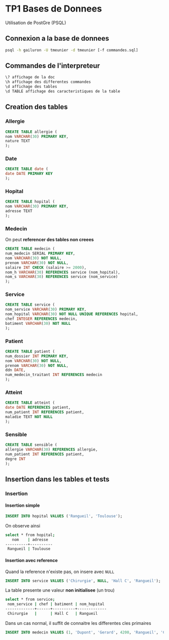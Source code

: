 # TP1 Bases de Donnees
Utilisation de PostGre (PSQL)

## Connexion a la base de donnees
```bash
psql -h gailuron -U tmeunier -d tmeunier [-f commandes.sql]
```

## Commandes de l'interpreteur
```bash
\? affichage de la doc
\h affichage des differentes commandes
\d affichage des tables
\d TABLE affichage des caracteristiques de la table
```

## Creation des tables
### Allergie
```sql
CREATE TABLE allergie (
nom VARCHAR(30) PRIMARY KEY,
nature TEXT
);
```

### Date
```sql
CREATE TABLE date (
date DATE PRIMARY KEY
);
```

### Hopital
```sql
CREATE TABLE hopital (
nom VARCHAR(30) PRIMARY KEY,
adresse TEXT
);
```

### Medecin
On peut **referencer des tables non creees**
```sql
CREATE TABLE medecin (
num_medecin SERIAL PRIMARY KEY,
nom VARCHAR(30) NOT NULL,
prenom VARCHAR(30) NOT NULL,
salaire INT CHECK (salaire >= 2000),
nom_h VARCHAR(30) REFERENCES service (nom_hopital),
nom_s VARCHAR(30) REFERENCES service (nom_service)
);

```

### Service
```sql
CREATE TABLE service (
nom_service VARCHAR(30) PRIMARY KEY,
nom_hopital VARCHAR(30) NOT NULL UNIQUE REFERENCES hopital,
chef INTEGER REFERENCES medecin,
batiment VARCHAR(30) NOT NULL
);
```

### Patient
```sql
CREATE TABLE patient (
num_dossier INT PRIMARY KEY,
nom VARCHAR(30) NOT NULL,
prenom VARCHAR(30) NOT NULL,
ddn DATE,
num_medecin_traitant INT REFERENCES medecin
);
```

### Atteint
```sql
CREATE TABLE atteint (
date DATE REFERENCES patient,
num_patient INT REFERENCES patient,
maladie TEXT NOT NULL
);
```

### Sensible
```sql
CREATE TABLE sensible (
allergie VARCHAR(30) REFERENCES allergie,
num_patient INT REFERENCES patient,
degre INT
);
```

## Insertion dans les tables et tests
### Insertion
#### Insertion simple
```sql
INSERT INTO hopital VALUES ('Rangueil', 'Toulouse');
```
On observe ainsi
```bash
select * from hopital;
   nom    | adresse  
----------+----------
 Rangueil | Toulouse
```

#### Insertion avec reference
Quand la reference n'existe pas, on insere avec ```NULL```
```sql
INSERT INTO service VALUES ('Chirurgie', NULL, 'Hall C', 'Rangueil');
```
La table presente une valeur **non initialisee** (un trou)
```bash
select * from service;
 nom_service | chef | batiment | nom_hopital 
-------------+------+----------+-------------
 Chirurgie   |      | Hall C   | Rangueil
```

Dans un cas normal, il suffit de connaitre les differentes cles primaires
```sql
INSERT INTO medecin VALUES (1, 'Dupont', 'Gerard', 4200, 'Rangueil', 'Chirurgie');
```
